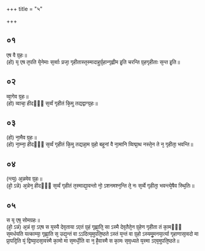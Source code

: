 +++
title = "५"

+++
## ०१
एष वै ग्र᳘हः॥  
(हो) य᳘ एष त᳘पति ये᳘नेमाः स᳘र्व्वाः प्रजा᳘ गृहीतास्त᳘स्मादाहुर्ग्र᳘हान्गृह्णीम इ᳘ति चरन्ति ग्र᳘हगृहीताः स᳘न्त इ᳘ति॥  
## ०२
व्वा᳘गेव ग्र᳘हः॥  
(हो) व्वाचा᳘ हीदᳫं᳭ स᳘र्व्वं गृहीतं कि᳘मु तद्यद्वाग्ग्र᳘हः॥  
## ०३
(हो) ना᳘मैव ग्र᳘हः॥  
(हो) ना᳘म्ना᳘ हीदᳫँ᳭ स᳘र्व्वं गृहीतं कि᳘मु तद्यन्ना᳘म ग्र᳘हो बहूनां वै ना᳘मानि व्विद्मा᳘थ नस्ते᳘न ते न᳘ गृहीता᳘ भवन्ति॥  
## ०४
(न्त्य᳘) अ᳘न्नमेव ग्र᳘हः॥  
(हो᳘ ऽन्ने) अ᳘न्नेन᳘ हीदᳫँ᳭ स᳘र्व्वं गृहीतं त᳘स्माद्या᳘वन्तो नो᳘ ऽशनमश्न᳘न्ति ते᳘ नः स᳘र्व्वे गृहीता᳘ भवन्त्ये᳘षैव स्थि᳘तिः॥  
## ०५
स य᳘ एष᳘ सोमग्रहः॥  
(हो᳘ ऽन्नं) अ᳘न्नं वा᳘ ऽएष स य᳘स्यै देव᳘ताया ऽएतं ग्र᳘हं गृह्णा᳘ति᳘ सा ऽस्मै देव᳘तैते᳘न ग्र᳘हेण गृहीता तं का᳘मᳫँ᳭ स᳘मर्धयति यत्काम्या᳘ गृह्णा᳘ति स᳘ उद्य᳘न्तं वा ऽऽदित्य᳘मुपति᳘ष्ठते ऽस्तं य᳘न्तं वा ग्र᳘हो ऽस्यमु᳘मनया᳘र्त्या गृहाणासा᳘वदो मा प्रा᳘पदि᳘ति यं᳘ द्विष्या᳘दसा᳘वस्मै का᳘मो मा स᳘मर्धी᳘ति वा न᳘ है᳘वास्मै स का᳘मः स᳘मृध्यते य᳘स्मा ऽएव᳘मुपति᳘ष्ठते॥  
